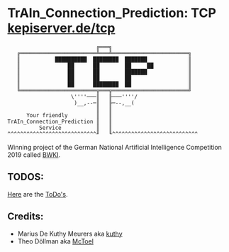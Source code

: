 # TrAIn_Connection_Prediction: TCP [kepiserver.de/tcp](http://http://kepiserver.de/tcp/)
```
                            ╔═══╗
   ╔════════════════════════╩═══╩════════════════════════╗
   ║           ██████████  ████████  ███████             ║
   ║               ██      ██        ██     ██           ║
   ║               ██      ██        ███████             ║
   ║               ██      ██        ██                  ║
   ║               ██      ████████  ██                  ║
   ╚════════════════════════╦═══╦════════════════════════╝
                    \''''───║   ╟───''''/
                     )__,--─║   ╟─--,__(
                            ║   ║
      Your friendly         ║   ║
TrAIn_Connection_Prediction ║   ║
          Service           ║   ║
^^^^^^^^^^^^^^^^^^^^^^^^^^^^╜   ╙^^^^^^^^^^^^^^^^^^^^^^^^^^^
```

Winning project of the German National Artificial Intelligence Competition 2019 called [BWKI](https://bw-ki.de).

## TODOS:

[Here](https://github.com/orgs/TrAInConnectionPrediction/projects/1) are the [ToDo's](https://github.com/orgs/TrAInConnectionPrediction/projects/1).
 
## Credits:

  - Marius De Kuthy Meurers aka [kuthy](https://github.com/mariusdkm)
  - Theo Döllman aka [McToel](https://github.com/mctoel)
  
